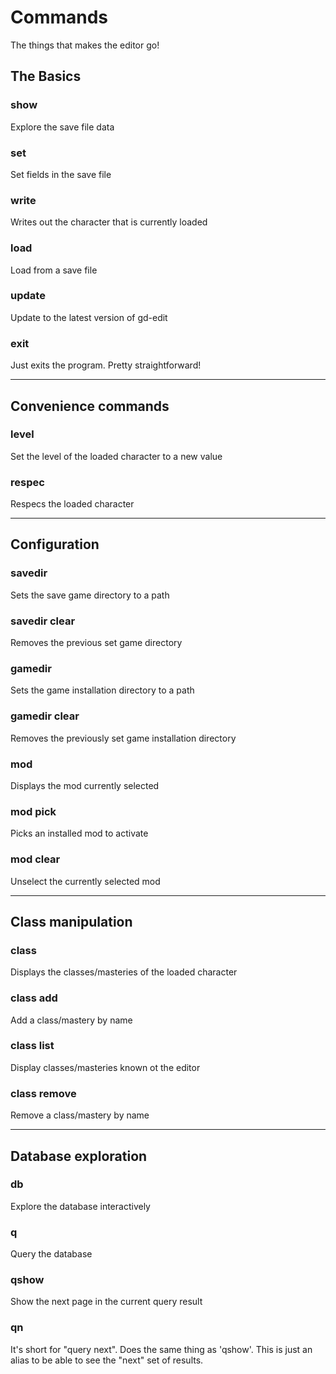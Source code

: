# Commands

The things that makes the editor go!

## The Basics

### show

Explore the save file data

### set

Set fields in the save file

### write

Writes out the character that is currently loaded

### load

Load from a save file

### update

Update to the latest version of gd-edit

### exit

Just exits the program. Pretty straightforward!

---

## Convenience commands
### level

Set the level of the loaded character to a new value


### respec

Respecs the loaded character

---

## Configuration


### savedir

Sets the save game directory to a path

### savedir clear

Removes the previous set game directory

### gamedir

Sets the game installation directory to a path

### gamedir clear

Removes the previously set game installation directory

### mod

Displays the mod currently selected

### mod pick

Picks an installed mod to activate

### mod clear

Unselect the currently selected mod

---

## Class manipulation

### class

Displays the classes/masteries of the loaded character

### class add

Add a class/mastery by name

### class list

Display classes/masteries known ot the editor

### class remove

Remove a class/mastery by name

---

## Database exploration

### db

Explore the database interactively


### q

Query the database


### qshow

Show the next page in the current query result


### qn

It's short for "query next". Does the same thing as 'qshow'. This is just an
alias to be able to see the "next" set of results.
